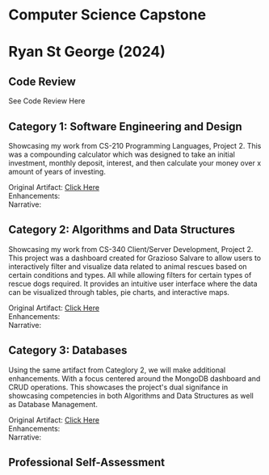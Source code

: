 # Computer Science Capstone
# Ryan St George (2024)

## Code Review
See Code Review Here
  
## Category 1: Software Engineering and Design
Showcasing my work from CS-210 Programming Languages, Project 2. This was a compounding calculator which was designed to take an initial investment, monthly deposit, interest, and then calculate your money over x amount of years of investing.  
  
Original Artifact:  [Click Here]([url](https://drive.google.com/drive/folders/1D5dwVGdd9CGdebKhu6nyt6NWhaSQgXyb?usp=sharing))  
Enhancements:  
Narrative:  

## Category 2: Algorithms and Data Structures
Showcasing my work from CS-340 Client/Server Development, Project 2. This project was a dashboard created for Grazioso Salvare to allow users to interactively filter and visualize data related to animal rescues based on certain conditions and types. All while allowing filters for certain types of rescue dogs required. It provides an intuitive user interface where the data can be visualized through tables, pie charts, and interactive maps.
  
Original Artifact:  [Click Here]([url](https://drive.google.com/drive/folders/16KtORNmNT7c5AD-SGgwbEBFQi2p7-j-q?usp=sharing))  
Enhancements:  
Narrative:  

## Category 3: Databases
Using the same artifact from Categlory 2, we will make additional enhancements. With a focus centered around the MongoDB dashboard and CRUD operations. This showcases the project's dual signifance in showcasing competencies in both Algorithms and Data Structures as well as Database Management.
  
Original Artifact:  [Click Here]([url](https://drive.google.com/drive/folders/16KtORNmNT7c5AD-SGgwbEBFQi2p7-j-q?usp=sharing)https://drive.google.com/drive/folders/16KtORNmNT7c5AD-SGgwbEBFQi2p7-j-q?usp=sharing)  
Enhancements:  
Narrative:  

## Professional Self-Assessment
